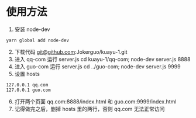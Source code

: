 #  使用方法

1. 安装 node-dev 
```
yarn global add node-dev
```
2. 下载代码 git@github.com:Jokerguo/kuayu-1.git
3. 进入 qq-com 运行 server.js cd kuayu-1/qq-com; node-dev server.js 8888
4. 进入 guo-com 运行 server.js cd ../guo-com; node-dev server.js 9999
5. 设置 hosts
```
127.0.0.1 qq.com
127.0.0.1 guo.com
```
6. 打开两个页面 qq.com:8888/index.html 和 guo.com:9999/index.html
7. 记得做完之后，删掉 hosts 里的两行，否则 qq.com 无法正常访问
